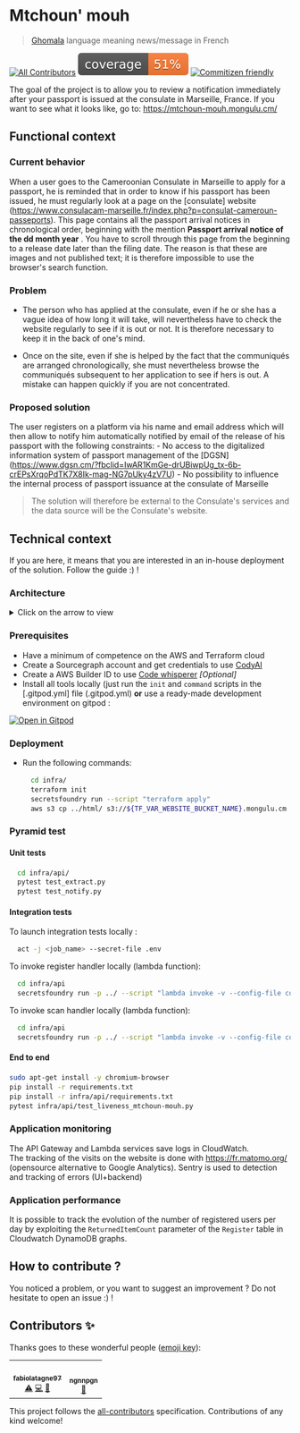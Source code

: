 # Mtchoun' mouh
> [Ghomala](https://fr.wikipedia.org/wiki/Ghomala%CA%BC) language meaning news/message in French

[![All Contributors](https://img.shields.io/badge/all_contributors-1-orange.svg?style=flat-square)](#contributors-) 
![coverage](coverage.svg)
[![Commitizen friendly](https://img.shields.io/badge/commitizen-friendly-brightgreen.svg)](http://commitizen.github.io/cz-cli/)


The goal of the project is to allow you to review a notification immediately after your passport is issued at the consulate in Marseille, France.
If you want to see what it looks like, go to: https://mtchoun-mouh.mongulu.cm/

## Functional context

### Current behavior

When a user goes to the Cameroonian Consulate in Marseille to apply for a passport, he is reminded that in order to know if his passport has been issued, he must regularly look at a page on the [consulate] website (https://www.consulacam-marseille.fr/index.php?p=consulat-cameroun-passeports). This page contains all the passport arrival notices in chronological order, beginning with the mention **Passport arrival notice of the dd month year** .
You have to scroll through this page from the beginning to a release date later than the filing date. The reason is that these are images and not published text; it is therefore impossible to use the browser's search function.

### Problem

* The person who has applied at the consulate, even if he or she has a vague idea of how long it will take, will nevertheless have to check the website regularly to see if it is out or not. It is therefore necessary to keep it in the back of one's mind.

* Once on the site, even if she is helped by the fact that the communiqués are arranged chronologically, she must nevertheless browse the communiqués subsequent to her application to see if hers is out. A mistake can happen quickly if you are not concentrated.

### Proposed solution
The user registers on a platform via his name and email address which will then allow to notify him
automatically notified by email of the release of his passport with the following constraints:
    - No access to the digitalized information system of passport management of the [DGSN] (https://www.dgsn.cm/?fbclid=IwAR1KmGe-drUBiwpUg_tx-6b-crEPsXrqoPdTK7X8Ik-mag-NG7pUky4zV7U)
    - No possibility to influence the internal process of passport issuance at the consulate of Marseille

> The solution will therefore be external to the Consulate's services and the data source will be the Consulate's website.



## Technical context

If you are here, it means that you are interested in an in-house deployment of the solution. Follow the guide :) !

### Architecture

<details><summary>Click on the arrow to view </summary>

![Design](architecture.png)

</details>



### Prerequisites

* Have a minimum of competence on the AWS and Terraform cloud
* Create a Sourcegraph account and get credentials to use [CodyAI](https://www.youtube.com/watch?v=_csyHcEcxDA)
* Create a AWS Builder ID to use [Code whisperer](https://www.youtube.com/watch?v=rHNMfOK8pWI) *[Optional]*
* Install all tools locally (just run the `init` and `command` scripts in the [.gitpod.yml] file (.gitpod.yml) **or** use a ready-made development environment on gitpod :

[![Open in Gitpod](https://gitpod.io/button/open-in-gitpod.svg)](https://gitpod.io/#https://github.com/mongulu-cm/mtchoun-mouh)


### Deployment


* Run the following commands:
  ```bash
    cd infra/
    terraform init
    secretsfoundry run --script "terraform apply"
    aws s3 cp ../html/ s3://${TF_VAR_WEBSITE_BUCKET_NAME}.mongulu.cm --recursive
  ```


### Pyramid test

#### Unit tests
  ```bash
    cd infra/api/
    pytest test_extract.py
    pytest test_notify.py
  ```

#### Integration tests

To launch integration tests locally :
  ```bash
    act -j <job_name> --secret-file .env
  ```

To invoke register handler locally (lambda function):
  ```bash
    cd infra/api
    secretsfoundry run -p ../ --script "lambda invoke -v --config-file config-register.yaml"
  ```
To invoke scan handler locally (lambda function):
  ```bash
    cd infra/api
    secretsfoundry run -p ../ --script "lambda invoke -v --config-file config-scan.yaml"
  ```

#### End to end

```bash
sudo apt-get install -y chromium-browser
pip install -r requirements.txt
pip install -r infra/api/requirements.txt
pytest infra/api/test_liveness_mtchoun-mouh.py
```

### Application monitoring

The API Gateway and Lambda services save logs in CloudWatch.   
The tracking of the visits on the website is done with https://fr.matomo.org/ (opensource alternative to Google Analytics).
Sentry is used to detection and tracking of errors (UI+backend)

### Application performance

It is possible to track the evolution of the number of registered users per day by exploiting the
`ReturnedItemCount` parameter of the `Register` table in Cloudwatch DynamoDB graphs.

## How to contribute ?

You noticed a problem, or you want to suggest an improvement ? Do not hesitate to open an issue :) !

## Contributors ✨

Thanks goes to these wonderful people ([emoji key](https://allcontributors.org/docs/en/emoji-key)):

<!-- ALL-CONTRIBUTORS-LIST:START - Do not remove or modify this section -->
<!-- prettier-ignore-start -->
<!-- markdownlint-disable -->
<table>
  <tr>
    <td align="center"><a href="https://github.com/fabiolatagne97"><img src="https://avatars.githubusercontent.com/u/60782218?v=4?s=100" width="100px;" alt=""/><br /><sub><b>fabiolatagne97</b></sub></a><br /><a href="https://github.com/mongulu-cm/mtchoun-mouh/commits?author=fabiolatagne97" title="Tests">⚠️</a> <a href="https://github.com/mongulu-cm/mtchoun-mouh/commits?author=fabiolatagne97" title="Code">💻</a> <a href="#design-fabiolatagne97" title="Design">🎨</a></td>
    <td align="center"><a href="https://github.com/ngnnpgn"><img src="https://avatars.githubusercontent.com/u/28226134?v=4?s=100" width="100px;" alt=""/><br /><sub><b>ngnnpgn</b></sub></a><br /><a href="#ideas-ngnnpgn" title="Ideas, Planning, & Feedback">🤔</a></td>
  </tr>
</table>

<!-- markdownlint-restore -->
<!-- prettier-ignore-end -->

<!-- ALL-CONTRIBUTORS-LIST:END -->

This project follows the [all-contributors](https://github.com/all-contributors/all-contributors) specification. Contributions of any kind welcome!
